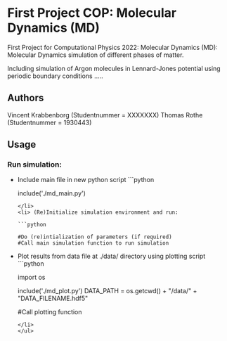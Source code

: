 # First Project COP: Molecular Dynamics (MD)

First Project for Computational Physics 2022: 
Molecular Dynamics (MD): Molecular Dynamics simulation of different phases of matter.

Including simulation of Argon molecules in Lennard-Jones potential using periodic boundary conditions
.....

## Authors
Vincent Krabbenborg (Studentnummer = XXXXXXX)
Thomas Rothe (Studentnummer = 1930443)

## Usage

### Run simulation:

<ul>
<li> Include main file in new python script
```python

include('./md_main.py')

```
</li>
<li> (Re)Initialize simulation environment and run:

```python

#Do (re)intialization of parameters (if required)
#Call main simulation function to run simulation

```
</li>
<li>
Plot results from data file at ./data/ directory using plotting script
```python

import os

include('./md_plot.py')
DATA_PATH = os.getcwd() + "/data/" + "DATA_FILENAME.hdf5"

#Call plotting function

```
</li>
</ul> 
